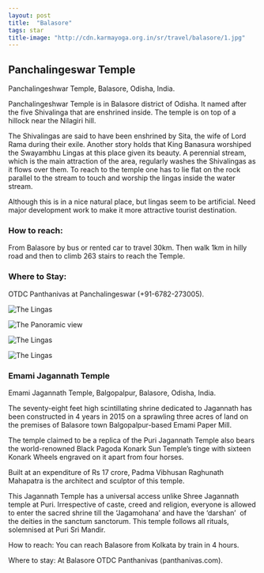 ```yaml
---
layout: post
title:  "Balasore"
tags: star
title-image: "http://cdn.karmayoga.org.in/sr/travel/balasore/1.jpg"
---
```


## Panchalingeswar Temple

Panchalingeshwar Temple, Balasore, Odisha, India.

Panchalingeshwar Temple is in Balasore district of Odisha. It named after the five Shivalinga that are enshrined inside. The temple is on top of a hillock near the Nilagiri hill.

The Shivalingas are said to have been enshrined by Sita, the wife of Lord Rama during their exile. Another story holds that King Banasura worshiped the Swayambhu Lingas at this place given its beauty. A perennial stream, which is the main attraction of the area, regularly washes the Shivalingas as it flows over them. To reach to the temple one has to lie flat on the rock parallel to the stream to touch and worship the lingas inside the water stream.

Although this is in a nice natural place, but lingas seem to be artificial. Need major development work to make it more attractive tourist destination.

### How to reach: 
From Balasore by bus or rented car to travel 30km. Then walk 1km in hilly road and then to climb 263 stairs to reach the Temple.

### Where to Stay:
OTDC Panthanivas at Panchalingeswar (+91-6782-273005).

![The Lingas](http://cdn.karmayoga.org.in/sr/travel/balasore/3.JPG)

![The Panoramic view](http://cdn.karmayoga.org.in/sr/travel/balasore/4.JPG)

![The Lingas](http://cdn.karmayoga.org.in/sr/travel/balasore/5.JPG)

![The Lingas](http://cdn.karmayoga.org.in/sr/travel/balasore/6.JPG)


### Emami Jagannath Temple

Emami Jagannath Temple, Balgopalpur, Balasore, Odisha, India.

The seventy-eight feet high scintillating shrine dedicated to Jagannath has been constructed in 4 years in 2015 on a sprawling three acres of land on the premises of Balasore town Balgopalpur-based Emami Paper Mill.

The temple claimed to be a replica of the Puri Jagannath Temple also bears the world-renowned Black Pagoda Konark Sun Temple’s tinge with sixteen Konark Wheels engraved on it apart from four horses.

Built at an expenditure of Rs 17 crore, Padma Vibhusan Raghunath Mahapatra is the architect and sculptor of this temple.

This Jagannath Temple has a universal access unlike Shree Jagannath temple at Puri. Irrespective of caste, creed and religion, everyone is allowed to enter the sacred shrine till the ‘Jagamohana’ and have the ‘darshan’  of the deities in the sanctum sanctorum. This temple follows all rituals, solemnised at Puri Sri Mandir.

How to reach:
You can reach Balasore from Kolkata by train in 4 hours. 

Where to stay:
At Balasore OTDC Panthanivas (panthanivas.com).
